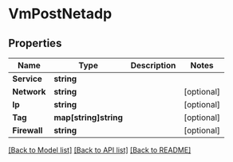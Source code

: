 # VmPostNetadp

## Properties

Name | Type | Description | Notes
------------ | ------------- | ------------- | -------------
**Service** | **string** |  | 
**Network** | **string** |  | [optional] 
**Ip** | **string** |  | [optional] 
**Tag** | **map[string]string** |  | [optional] 
**Firewall** | **string** |  | [optional] 

[[Back to Model list]](../README.md#documentation-for-models) [[Back to API list]](../README.md#documentation-for-api-endpoints) [[Back to README]](../README.md)



